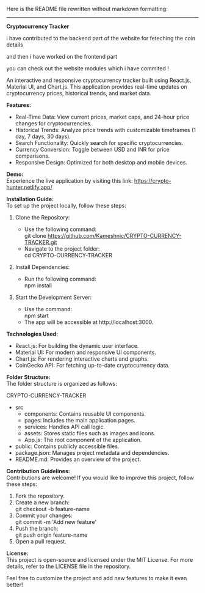 Here is the README file rewritten without markdown formatting:  

---

**Cryptocurrency Tracker**  

i have contributed to the backend part of the website for feteching the coin details

and then i have worked on the frontend part 

you can check out the website modules which i have commited !


An interactive and responsive cryptocurrency tracker built using React.js, Material UI, and Chart.js. This application provides real-time updates on cryptocurrency prices, historical trends, and market data.  

**Features:**  
- Real-Time Data: View current prices, market caps, and 24-hour price changes for cryptocurrencies.  
- Historical Trends: Analyze price trends with customizable timeframes (1 day, 7 days, 30 days).  
- Search Functionality: Quickly search for specific cryptocurrencies.  
- Currency Conversion: Toggle between USD and INR for price comparisons.  
- Responsive Design: Optimized for both desktop and mobile devices.  

**Demo:**  
Experience the live application by visiting this link: https://crypto-hunter.netlify.app/  

**Installation Guide:**  
To set up the project locally, follow these steps:  
1. Clone the Repository:  
   - Use the following command:  
     git clone https://github.com/Kameshnic/CRYPTO-CURRENCY-TRACKER.git  
   - Navigate to the project folder:  
     cd CRYPTO-CURRENCY-TRACKER  

2. Install Dependencies:  
   - Run the following command:  
     npm install  

3. Start the Development Server:  
   - Use the command:  
     npm start  
   - The app will be accessible at http://localhost:3000.  

**Technologies Used:**  
- React.js: For building the dynamic user interface.  
- Material UI: For modern and responsive UI components.  
- Chart.js: For rendering interactive charts and graphs.  
- CoinGecko API: For fetching up-to-date cryptocurrency data.  

**Folder Structure:**  
The folder structure is organized as follows:  

CRYPTO-CURRENCY-TRACKER  
- src  
  - components: Contains reusable UI components.  
  - pages: Includes the main application pages.  
  - services: Handles API call logic.  
  - assets: Stores static files such as images and icons.  
  - App.js: The root component of the application.  
- public: Contains publicly accessible files.  
- package.json: Manages project metadata and dependencies.  
- README.md: Provides an overview of the project.  

**Contribution Guidelines:**  
Contributions are welcome! If you would like to improve this project, follow these steps:  
1. Fork the repository.  
2. Create a new branch:  
   git checkout -b feature-name  
3. Commit your changes:  
   git commit -m 'Add new feature'  
4. Push the branch:  
   git push origin feature-name  
5. Open a pull request.  

**License:**  
This project is open-source and licensed under the MIT License. For more details, refer to the LICENSE file in the repository.  

Feel free to customize the project and add new features to make it even better!  
